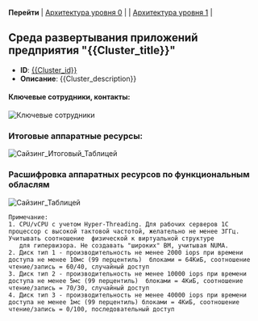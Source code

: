 **Перейти** 
| [Архитектура уровня 0](/docs/Romashka.doc.lvl_0_Tech_Architecture) |
| [Архитектура уровня 1](/docs/Romashka.doc.lvl_1_Tech_Architecture) |

## Среда развертывания приложений предприятия "{{Cluster_title}}"
- **ID**: [{{Cluster_id}}]({{Cluster_link}})
- **Описание**: {{Cluster_description}}

#### Ключевые сотрудники, контакты:

![Ключевые сотрудники](@document/Application.doc.KeyContacts?component={{Cluster_id}})

### Итоговые аппаратные ресурсы:

![Сайзинг_Итоговый_Таблицей](@document/technology.doc.CharacteristicsCluster.Total?Cluster_id={{Cluster_id}})

### Расшифровка аппаратных ресурсов по функциональным обласлям

![Сайзинг_Таблицей](@document/technology.doc.CharacteristicsCluster?Cluster_id={{Cluster_id}})

    Примечание:
    1. CPU/vCPU c учетом Hyper-Threading. Для рабочих серверов 1С процессор с высокой тактовой частотой, желательно не менее 3ГГц. Учитывать соотношение  физической к виртуальной структуре
       для гипервизора. Не создавать "широких" ВМ, учитывая NUMA.
    2. Диск тип 1 - производительность не менее 2000 iops при времени доступа не менее 10мс (99 перцентиль)  блоками = 64КиБ, соотношение чтение/запись = 60/40, случайный доступ
    3. Диск тип 2 - производительность не менее 10000 iops при времени доступа не менее 5мс (99 перцентиль)  блоками = 4КиБ, соотношение чтение/запись = 70/30, случайный доступ
    4. Диск тип 3 - производительность не менее 40000 iops при времени доступа не менее 1мс (99 перцентиль) блоками = 4КиБ, соотношение чтение/запись = 0/100, последовательный доступ
